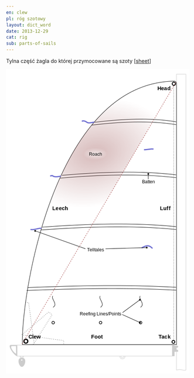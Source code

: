 ```yaml
---
en: clew
pl: róg szotowy
layout: dict_word
date: 2013-12-29
cat: rig
sub: parts-of-sails
---
```


Tylna część żagla do której przymocowane są szoty [[sheet](/dict/s/sheet/)]

![części żagla](/img/dict/parts_of_a_sail.png)
